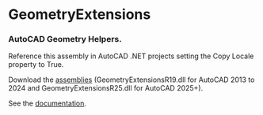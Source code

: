 # GeometryExtensions
### AutoCAD Geometry Helpers.

Reference this assembly in AutoCAD .NET projects setting the Copy Locale property to True.

Download the [assemblies](https://gilecad.azurewebsites.net/Resources/GeometryExtensions.zip) (GeometryExtensionsR19.dll for AutoCAD 2013 to 2024 and GeometryExtensionsR25.dll for AutoCAD 2025+).

See the [documentation](https://gilecad.azurewebsites.net/Resources/GeometryExtensionsHelp/index.html).
